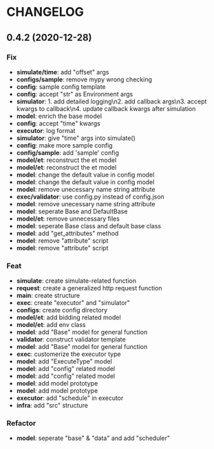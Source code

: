 # CHANGELOG

## 0.4.2 (2020-12-28)

### Fix

- **simulate/time**: add "offset" args
- **configs/sample**: remove mypy wrong checking
- **config**: sample config template
- **config**: accept "str" as Environment args
- **simulator**: 1. add detailed logging\n2. add callback args\n3. accept kwargs to callback\n4. update callback kwargs after simulation
- **model**: enrich the base model
- **config**: accept "time" kwargs
- **executor**: log format
- **simulator**: give "time" args into simulate()
- **config**: make more sample config
- **config/sample**: add 'sample' config
- **model/et**: reconstruct the et model
- **model/et**: reconstruct the et model
- **model**: change the default value in config model
- **model**: change the default value in config model
- **model**: remove unecessary name string attribute
- **exec/validator**: use config.py instead of config.json
- **model**: remove unecessary name string attribute
- **model**: seperate Base and DefaultBase
- **model/et**: remove unnecessary files
- **model**: seperate Base class and default base class
- **model**: add "get_attributes" method
- **model**: remove "attribute" script
- **model**: remove "attribute" script

### Feat

- **simulate**: create simulate-related function
- **request**: create a generalized http request function
- **main**: create structure
- **exec**: create "executor" and "simulator"
- **configs**: create config directory
- **model/et**: add bidding related model
- **model/et**: add env class
- **model**: add "Base" model for general function
- **validator**: construct validator template
- **model**: add "Base" model for general function
- **exec**: customerize the executor type
- **model**: add "ExecuteType" model
- **model**: add "config" related model
- **model**: add "config" related model
- **model**: add model prototype
- **model**: add model prototype
- **executor**: add "schedule" in executor
- **infra**: add "src" structure

### Refactor

- **model**: seperate "base" & "data" and add "scheduler"
